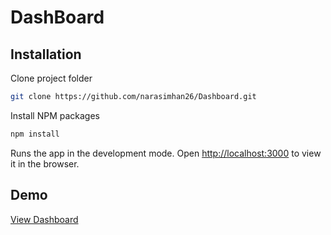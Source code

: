 # DashBoard

## Installation

Clone project folder 

```bash
git clone https://github.com/narasimhan26/Dashboard.git
```

Install NPM packages

```bash
npm install
```
Runs the app in the development mode.
Open [http://localhost:3000](http://localhost:3000) to view it in the browser.

## Demo

[View Dashboard](https://narasimhan26.github.io/Dashboard/)